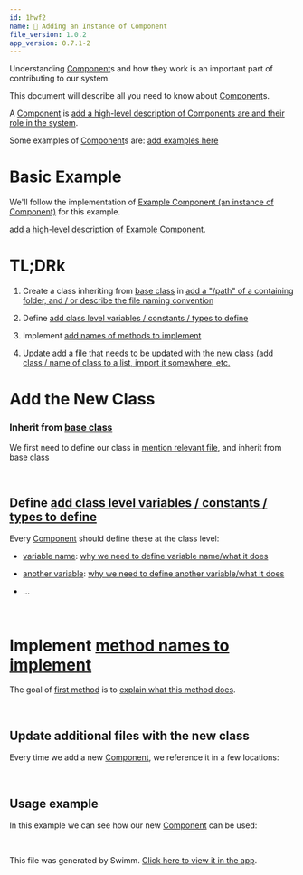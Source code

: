 ```yaml
---
id: 1hwf2
name: 🔘 Adding an Instance of Component
file_version: 1.0.2
app_version: 0.7.1-2
---
```


Understanding [Component](#text-placeholder-id-lfnuc)s and how they work is an important part of contributing to our system.

This document will describe all you need to know about [Component](#text-placeholder-id-lfnuc)s.

A [Component](#text-placeholder-id-lfnuc) is [add a high-level description of Components are and their role in the system](#text-placeholder-id-jhqz1).

Some examples of [Component](#text-placeholder-id-lfnuc)s are: [add examples here](#text-placeholder-id-ubhss)

# Basic Example

We'll follow the implementation of [Example Component (an instance of Component)](#text-placeholder-id-9oy67) for this example.

[add a high-level description of Example Component](#text-placeholder-id-7e7ko).

# TL;DRk

1.  Create a class inheriting from [base class](#text-placeholder-id-gggqo) in [add a "/path" of a containing folder, and / or describe the file naming convention](#text-placeholder-id-7wbm4)
    
2.  Define [add class level variables / constants / types to define](#text-placeholder-id-exagy)
    
3.  Implement [add names of methods to implement](#text-placeholder-id-qpqfx)
    
4.  Update [add a file that needs to be updated with the new class (add class / name of class to a list, import it somewhere, etc.](#text-placeholder-id-555pz)
    

# Add the New Class

### Inherit from [base class](#text-placeholder-id-gggqo)

We first need to define our class in [mention relevant file](#text-placeholder-id-pjhku), and inherit from [base class](#text-placeholder-id-gggqo)

<br/>

## Define [add class level variables / constants / types to define](#text-placeholder-id-exagy)

Every [Component](#text-placeholder-id-lfnuc) should define these at the class level:

*   [variable name](#text-placeholder-id-semhh): [why we need to define variable name/what it does](#text-placeholder-id-ndlwi)

*   [another variable](#text-placeholder-id-7u6mn): [why we need to define another variable/what it does](#text-placeholder-id-aqpkp)

*   ...

<br/>

# Implement [method names to implement](#text-placeholder-id-uke9s)

The goal of [first method](#text-placeholder-id-wmcbi) is to [explain what this method does](#text-placeholder-id-qmikw).

<br/>

## **Update additional files with the new class**

Every time we add a new [Component](#text-placeholder-id-lfnuc), we reference it in a few locations:

<br/>

## Usage example

In this example we can see how our new [Component](#text-placeholder-id-lfnuc) can be used:

<br/>

This file was generated by Swimm. [Click here to view it in the app](http://localhost:5000/repos/Z2l0aHViJTNBJTNBc3Rva2Utd2VhdGhlciUzQSUzQUFkZGllQ29oZW4=/docs/1hwf2).